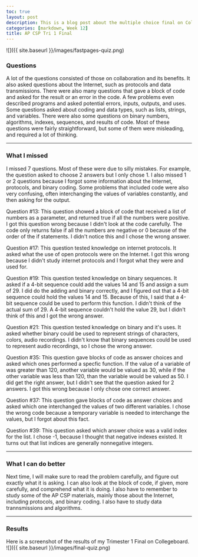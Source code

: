 ```yaml
---
toc: true
layout: post
description: This is a blog post about the multiple choice final on Collegeboard for trimester 1 of AP CSP
categories: [markdown, Week 12]
title: AP CSP Tri 1 Final
---
```


![]({{ site.baseurl }}/images/fastpages-quiz.png)

### Questions
A lot of the questions consisted of those on collaboration and its benefits. It also asked questions about the Internet, such as protocols and data transmissions. There were also many questions that gave a block of code and asked for the result or an error in the code. A few problems even described programs and asked potential errors, inputs, outputs, and uses. Some questions asked about coding and data types, such as lists, strings, and variables. There were also some questions on binary numbers, algorithms, indexes, sequences, and results of code. Most of these questions were fairly straightforward, but some of them were misleading, and required a lot of thinking.

---

### What I missed
I missed 7 questions. Most of these were due to silly mistakes. For example, the question asked to choose 2 answers but I only chose 1. I also missed 1 or 2 questions because I forgot some information about the Internet, protocols, and binary coding. Some problems that included code were also very confusing, often interchanging the values of variables constantly, and then asking for the output.

Question #13: This question showed a block of code that received a list of numbers as a parameter, and returned true if all the numbers were positive. I got this question wrong because I didn't look at the code carefully. The code only returns false if all the numbers are negative or 0 because of the order of the if statements. I didn't notice this and I chose the wrong answer.

Question #17: This question tested knowledge on internet protocols. It asked what the use of open protocols were on the Internet. I got this wrong because I didn't study internet protocols and I forgot what they were and used for.

Question #19: This question tested knowledge on binary sequences. It asked if a 4-bit sequence could add the values 14 and 15 and assign a sum of 29. I did do the adding and binary correctly, and I figured out that a 4-bit sequence could hold the values 14 and 15. Because of this, I said that a 4-bit sequence could be used to perform this function. I didn't think of the actual sum of 29. A 4-bit sequence couldn't hold the value 29, but I didn't think of this and I got the wrong answer.

Question #21: This question tested knowledge on binary and it's uses. It asked whether binary could be used to represent strings of characters, colors, audio recordings. I didn't know that binary sequences could be used to represent audio recordings, so I chose the wrong answer.

Question #35: This question gave blocks of code as answer choices and asked which ones performed a specfic function. If the value of a variable of was greater than 120, another variable would be valued as 30, while if the other variable was less than 120, than the variable would be valued as 50. I did get the right answer, but I didn't see that the question asked for 2 answers. I got this wrong because I only chose one correct answer.

Question #37: This question gave blocks of code as answer choices and asked which one interchanged the values of two different variables. I chose the wrong code because a temporary variable is needed to interchange the values, but I forgot about this fact.

Question #39: This question asked which answer choice was a valid index for the list. I chose -1, because I thought that negative indexes existed. It turns out that list indices are generally nonnegative integers.

---

### What I can do better
Next time, I will make sure to read the problem carefully, and figure out exactly what it is asking. I can also look at the block of code, if given, more carefully, and comprehend what it is doing. I also have to remember to study some of the AP CSP materials, mainly those about the Internet, including protocols, and binary coding. I also have to study data trannsmissions and algorithms.

---


### Results
Here is a screenshot of the results of my Trimester 1 Final on Collegeboard.
![]({{ site.baseurl }}/images/final-quiz.png)